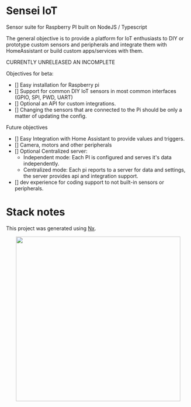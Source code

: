 # Sensei IoT

Sensor suite for Raspberry PI built on NodeJS / Typescript

The general objective is to provide a platform for IoT enthusiasts to DIY or
prototype custom sensors and peripherals and integrate them with HomeAssistant
or build custom apps/services with them.

CURRENTLY UNRELEASED AN INCOMPLETE

Objectives for beta:

- [] Easy installation for Raspberry pi
- [] Support for common DIY IoT sensors in most common interfaces (GPIO, SPI, PWD, UART)
- [] Optional an API for custom integrations.
- [] Changing the sensors that are connected to the Pi should be only a matter of updating the config.

Future objectives

- [] Easy Integration with Home Assistant to provide values and triggers.
- [] Camera, motors and other peripherals
- [] Optional Centralized server:
  - Independent mode: Each PI is configured and serves it's data independently.
  - Centralized mode: Each pi reports to a server for data and settings, the server provides api and integration support.
- [] dev experience for coding support to not built-in sensors or peripherals.

# Stack notes

This project was generated using [Nx](https://nx.dev).

<p style="text-align: center;"><img src="https://raw.githubusercontent.com/nrwl/nx/master/images/nx-logo.png" width="450"></p>
